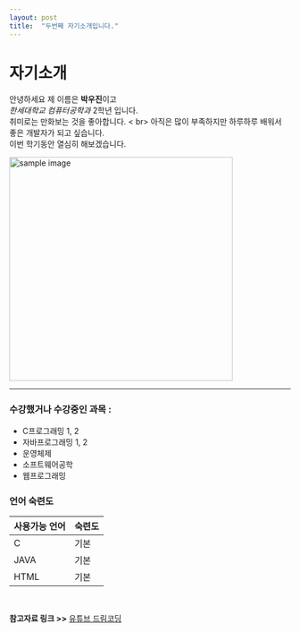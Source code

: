 ```yaml
---
layout: post
title:  "두번째 자기소개입니다."
---
```


# 자기소개
안녕하세요 제 이름은 **박우진**이고 <br>
*한세대학교 컴퓨터공학과* 2학년 입니다. <br>
취미로는 만화보는 것을 좋아합니다. < br>
아직은 많이 부족하지만 하루하루 배워서 좋은 개발자가 되고 싶습니다. <br>
이번 학기동안 열심히 해보겠습니다.

<a href="#"><img src="https://github.com/0urlegacy
/0urlegacy.github.io/img/myPic.jpg/images/markdown_syntax.jpg" width="400px" alt="sample image"></a>


___
### 수강했거나 수강중인 과목 :
* C프로그래밍 1, 2
* 자바프로그래밍 1, 2
* 운영체제
* 소프트웨어공학
* 웹프로그래밍

### 언어 숙련도
|사용가능 언어|숙련도|
|--|--|
|C|기본|
|JAVA|기본|
|HTML|기본|

<br>

**참고자료 링크 >>** [유튜브 드림코딩](https://www.youtube.com/watch?v=kMEb_BzyUqk)
